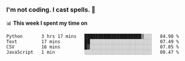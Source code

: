 ### I'm not coding. I cast spells. 🎩

📊 **This week I spent my time on**
<!--START_SECTION:waka-->
```text
Python       3 hrs 17 mins   █████████████████████▒░░░   84.90 % 
Text         17 mins         ██░░░░░░░░░░░░░░░░░░░░░░░   07.49 % 
CSV          16 mins         █▓░░░░░░░░░░░░░░░░░░░░░░░   07.05 % 
JavaScript   1 min           ░░░░░░░░░░░░░░░░░░░░░░░░░   00.47 % 
```
<!--END_SECTION:waka-->
